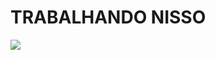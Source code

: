 
# TRABALHANDO NISSO
![](https://media3.giphy.com/media/v1.Y2lkPTc5MGI3NjExbHdrdnh5emtiZmF6ajl4MG9jdnJkM3VybHBqZ2c1bjh0cmoxand6MyZlcD12MV9pbnRlcm5hbF9naWZfYnlfaWQmY3Q9Zw/hp8hfRYOnOWugeDqUw/giphy.gif)